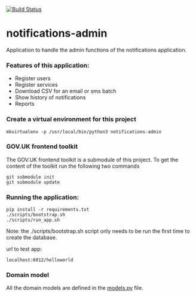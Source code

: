[![Build Status](https://api.travis-ci.org/alphagov/notifications-admin.svg?branch=master)](https://api.travis-ci.org/alphagov/notifications-admin.svg?branch=master)


# notifications-admin
Application to handle the admin functions of the notifications application.

### Features of this application:
<ul>
 <li>Register users
 <li>Register services
 <li>Download CSV for an email or sms batch
 <li>Show history of notifications
 <li>Reports
</ul>

### Create a virtual environment for this project
    mkvirtualenv -p /usr/local/bin/python3 notifications-admin 
 

### GOV.UK frontend toolkit
 The GOV.UK frontend toolkit is a submodule of this project.
 To get the content of the toolkit run the following two commands
 
    git submodule init
    git submodule update

### Running the application:
    pip install -r requirements.txt
    ./scripts/bootstrap.sh  
    ./scripts/run_app.sh

Note: the ./scripts/bootstrap.sh script only needs to be run the first time to create the database.

 url to test app: 
 
    localhost:6012/helloworld


### Domain model

All the domain models are defined in the [models.py](https://github.com/alphagov/notifications-admin/blob/master/app/models.py) file.




